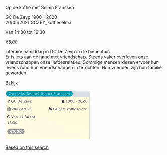 Op de koffie met Selma Franssen

GC De Zeyp 1900 - 2020  
20/05/2021 GCZEY\_koffieselma  

Van 14:30 tot 16:30

*€5,00*

  

Literaire namiddag in GC De Zeyp in de binnentuin  
Er is iets aan de hand met vriendschap. Steeds vaker overleven onze vriendschappen onze liefdesrelaties. Sommige mensen kiezen ervoor hun levens rond hun vriendschappen in te richten. Hun vrienden zijn hun familie geworden.  

[Bekijk](https://tickets.vgc.be/activity/subscribe/GCZEY_koffieselma)

![](53847.png)

[Based on this search](https://tickets.vgc.be/activity/index?&vrijeplaatsen=1&Age%5B%5D=3%2C4&entity=276)